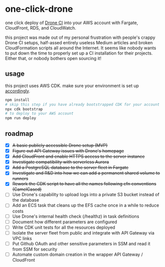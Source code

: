 # one-click-drone

one click deploy of [Drone CI](https://drone.io/) into your AWS account with Fargate, CloudFront, RDS, and CloudWatch.

this project was made out of my personal frustration with people's crappy Drone CI setups, half-assed entirely useless
Medium articles and broken CloudFormation scripts all around the Internet. It seems like nobody wants to put down the
time to properly set up a CI installation for their projects. Either that, or nobody bothers open sourcing it!

## usage

this project uses AWS CDK. make sure your environment is set up
[accordingly](https://docs.aws.amazon.com/cdk/latest/guide/getting_started.html).

```bash
npm install
# skip this step if you have already bootstrapped CDK for your account
npx cdk bootstrap
# to deploy to your AWS account
npm run deploy
```

## roadmap

- [x] ~~A basic publicly accessible Drone setup (MVP)~~
- [x] ~~Figure out API Gateway issues with Drone's homepage~~
- [x] ~~Add CloudFront and enable HTTPS access to the server instance~~
- [x] ~~Investigate compatibility with serverless Aurora~~
- [x] ~~Add a PostgreSQL database to the server fleet in Fargate~~
- [x] ~~Investigate and R&D into how we can add a permanent shared volume to runners~~
- [x] ~~Rework the CDK script to have all the names following cfn conventions (CamelCased)~~
- [ ] Use Drone's capability to upload logs into a private S3 bucket instead of the database
- [ ] Add an ECS task that cleans up the EFS cache once in a while to reduce costs
- [ ] Use Drone's internal health check (/healthz) in task definitions
- [ ] Document how different parameters are configured
- [ ] Write CDK unit tests for all the resources deployed
- [ ] Isolate the server fleet from public and integrate with API Gateway via VPC links
- [ ] Put Github OAuth and other sensitive parameters in SSM and read it from SSM for security
- [ ] Automate custom domain creation in the wrapper API Gateway / CloudFront
